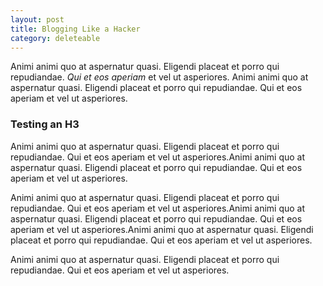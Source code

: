 ```yaml
---
layout: post
title: Blogging Like a Hacker
category: deleteable
---
```


Animi animi quo at aspernatur quasi. Eligendi placeat et porro qui repudiandae. *Qui et eos aperiam* et vel ut asperiores. Animi animi quo at aspernatur quasi. Eligendi placeat et porro qui repudiandae. Qui et eos aperiam et vel ut asperiores.

### Testing an H3

Animi animi quo at aspernatur quasi. Eligendi placeat et porro qui repudiandae. Qui et eos aperiam et vel ut asperiores.Animi animi quo at aspernatur quasi. Eligendi placeat et porro qui repudiandae. Qui et eos aperiam et vel ut asperiores.

Animi animi quo at aspernatur quasi. Eligendi placeat et porro qui repudiandae. Qui et eos aperiam et vel ut asperiores.Animi animi quo at aspernatur quasi. Eligendi placeat et porro qui repudiandae. Qui et eos aperiam et vel ut asperiores.Animi animi quo at aspernatur quasi. Eligendi placeat et porro qui repudiandae. Qui et eos aperiam et vel ut asperiores.

Animi animi quo at aspernatur quasi. Eligendi placeat et porro qui repudiandae. Qui et eos aperiam et vel ut asperiores.